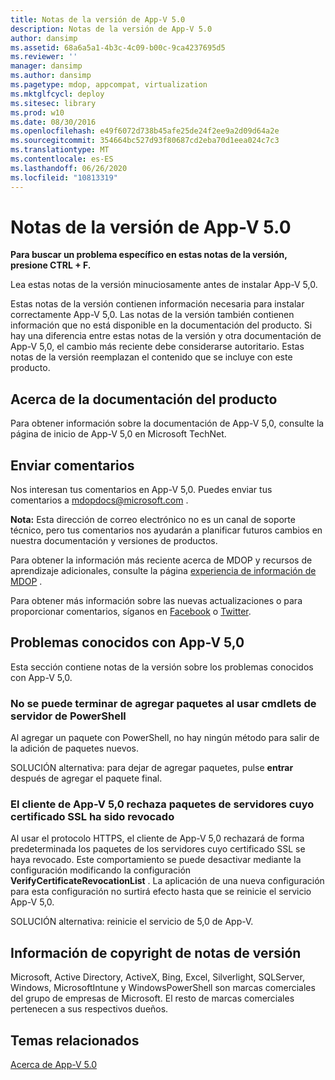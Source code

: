 ```yaml
---
title: Notas de la versión de App-V 5.0
description: Notas de la versión de App-V 5.0
author: dansimp
ms.assetid: 68a6a5a1-4b3c-4c09-b00c-9ca4237695d5
ms.reviewer: ''
manager: dansimp
ms.author: dansimp
ms.pagetype: mdop, appcompat, virtualization
ms.mktglfcycl: deploy
ms.sitesec: library
ms.prod: w10
ms.date: 08/30/2016
ms.openlocfilehash: e49f6072d738b45afe25de24f2ee9a2d09d64a2e
ms.sourcegitcommit: 354664bc527d93f80687cd2eba70d1eea024c7c3
ms.translationtype: MT
ms.contentlocale: es-ES
ms.lasthandoff: 06/26/2020
ms.locfileid: "10813319"
---
```

# Notas de la versión de App-V 5.0


**Para buscar un problema específico en estas notas de la versión, presione CTRL + F.**

Lea estas notas de la versión minuciosamente antes de instalar App-V 5,0.

Estas notas de la versión contienen información necesaria para instalar correctamente App-V 5,0. Las notas de la versión también contienen información que no está disponible en la documentación del producto. Si hay una diferencia entre estas notas de la versión y otra documentación de App-V 5,0, el cambio más reciente debe considerarse autoritario. Estas notas de la versión reemplazan el contenido que se incluye con este producto.

## Acerca de la documentación del producto


Para obtener información sobre la documentación de App-V 5,0, consulte la página de inicio de App-V 5,0 en Microsoft TechNet.

## Enviar comentarios


Nos interesan tus comentarios en App-V 5,0. Puedes enviar tus comentarios a <mdopdocs@microsoft.com> .

**Nota:**  Esta dirección de correo electrónico no es un canal de soporte técnico, pero tus comentarios nos ayudarán a planificar futuros cambios en nuestra documentación y versiones de productos.

 

Para obtener la información más reciente acerca de MDOP y recursos de aprendizaje adicionales, consulte la página [experiencia de información de MDOP](https://go.microsoft.com/fwlink/p/?LinkId=236032) .

Para obtener más información sobre las nuevas actualizaciones o para proporcionar comentarios, síganos en [Facebook](https://go.microsoft.com/fwlink/p/?LinkId=242445) o [Twitter](https://go.microsoft.com/fwlink/p/?LinkId=242447).

## Problemas conocidos con App-V 5,0


Esta sección contiene notas de la versión sobre los problemas conocidos con App-V 5,0.

### No se puede terminar de agregar paquetes al usar cmdlets de servidor de PowerShell

Al agregar un paquete con PowerShell, no hay ningún método para salir de la adición de paquetes nuevos.

SOLUCIÓN alternativa: para dejar de agregar paquetes, pulse **entrar** después de agregar el paquete final.

### <a href="" id="-------------app-v-5-0-client-rejects-packages-from-servers-whose-ssl-certificate-has-been-revoked"></a> El cliente de App-V 5,0 rechaza paquetes de servidores cuyo certificado SSL ha sido revocado

Al usar el protocolo HTTPS, el cliente de App-V 5,0 rechazará de forma predeterminada los paquetes de los servidores cuyo certificado SSL se haya revocado. Este comportamiento se puede desactivar mediante la configuración modificando la configuración **VerifyCertificateRevocationList** . La aplicación de una nueva configuración para esta configuración no surtirá efecto hasta que se reinicie el servicio App-V 5,0.

SOLUCIÓN alternativa: reinicie el servicio de 5,0 de App-V.

## Información de copyright de notas de versión


Microsoft, Active Directory, ActiveX, Bing, Excel, Silverlight, SQLServer, Windows, MicrosoftIntune y WindowsPowerShell son marcas comerciales del grupo de empresas de Microsoft. El resto de marcas comerciales pertenecen a sus respectivos dueños.








## Temas relacionados


[Acerca de App-V 5.0](about-app-v-50.md)

 

 





